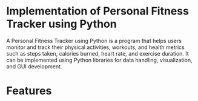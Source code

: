 # Implementation of Personal Fitness Tracker using Python
A Personal Fitness Tracker using Python is a program that helps users monitor and track their physical activities, workouts, and health metrics such as steps taken, calories burned, heart rate, and exercise duration. It can be implemented using Python libraries for data handling, visualization, and GUI development.

# Features
